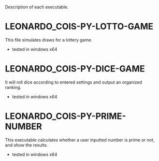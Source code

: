 Description of each executable.

# LEONARDO_COIS-PY-LOTTO-GAME
This file simulates draws for a lottery game.
* tested in windows x64

# LEONARDO_COIS-PY-DICE-GAME
It will roll dice according to entered settings and output an organized ranking.
* tested in windows x64

# LEONARDO_COIS-PY-PRIME-NUMBER
This executable calculates whether a user inputted number is prime or not, and show the results.
* tested in windows x64


